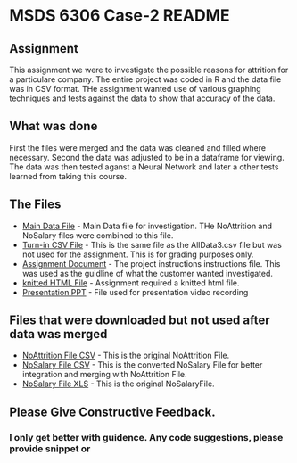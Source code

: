 
# MSDS 6306 Case-2 README 


## Assignment

This assignment we were to investigate the possible reasons for attrition for a particulare company. The entire project was coded in R and the data file was in CSV format.
THe assignment wanted use of various graphing techniques and tests against the data to show that accuracy of the data.

## What was done

First the files were merged and the data was cleaned and filled where necessary.
Second the data was adjusted to be in a dataframe for viewing. 
The data was then tested aganst a Neural Network and later a other tests learned from taking this course.

## The Files


- [Main Data File](https://github.com/btobin0/case2/blob/master/AllData3.csv) - Main Data file for investigation. THe NoAttrition and NoSalary files were combined to this file.
- [Turn-in CSV File](https://github.com/btobin0/case2/blob/master/Case2PredictionsTobin%20Salary.csv) - This is the same file as the AllData3.csv file but was not used for the assignment. This is for grading purposes only.
- [Assignment Document](https://github.com/btobin0/case2/blob/master/CaseStudy2.docx) - The project instructions instructions file. This was used as the guidline of what the customer wanted investigated.
- [knitted HTML File](https://github.com/btobin0/case2/blob/master/Case2PredictionsTobin-Salary.html) - Assignment required a knitted html file.
- [Presentation PPT](https://github.com/btobin0/case2/blob/master/Case2-Presentation-BTobin.pptx) - File used for presentation video recording

## Files that were downloaded but not used after data was merged


- [NoAttrition File CSV](https://github.com/btobin0/case2/blob/master/CaseStudy2CompSetNoAttrition.csv) - This is the original NoAttrition File.
- [NoSalary File CSV](https://github.com/btobin0/case2/blob/master/CaseStudy2CompSetNoSalary.csv) - This is the converted NoSalary File for better integration and merging with NoAttrition File.
- [NoSalary File XLS](https://github.com/btobin0/case2/blob/master/CaseStudy2CompSetNoSalary.xlsx) - This is the original NoSalaryFile.

## Please Give Constructive Feedback. 
### I only get better with guidence. Any code suggestions, please provide snippet or 

